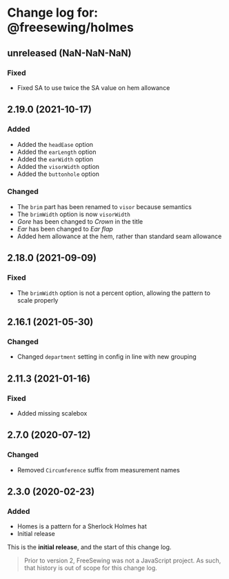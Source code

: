 # Change log for: @freesewing/holmes


## unreleased (NaN-NaN-NaN)

### Fixed

 - Fixed SA to use twice the SA value on hem allowance

## 2.19.0 (2021-10-17)

### Added

 - Added the `headEase` option
 - Added the `earLength` option
 - Added the `earWidth` option
 - Added the `visorWidth` option
 - Added the `buttonhole` option

### Changed

 - The `brim` part has been renamed to `visor` because semantics
 - The `brimWidth` option is now `visorWidth`
 - _Gore_ has been changed to _Crown_ in the title
 - _Ear_ has been changed to _Ear flap_
 - Added hem allowance at the hem, rather than standard seam allowance

## 2.18.0 (2021-09-09)

### Fixed

 - The `brimWidth` option is not a percent option, allowing the pattern to scale properly

## 2.16.1 (2021-05-30)

### Changed

 - Changed `department` setting in config in line with new grouping

## 2.11.3 (2021-01-16)

### Fixed

 - Added missing scalebox

## 2.7.0 (2020-07-12)

### Changed

 - Removed `Circumference` suffix from measurement names

## 2.3.0 (2020-02-23)

### Added

 - Homes is a pattern for a Sherlock Holmes hat
 - Initial release


This is the **initial release**, and the start of this change log.

> Prior to version 2, FreeSewing was not a JavaScript project.
> As such, that history is out of scope for this change log.

